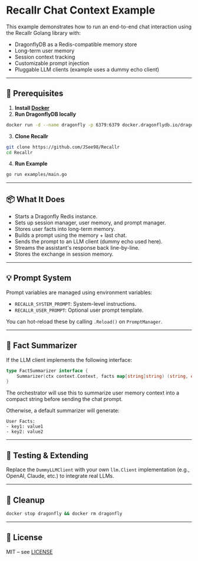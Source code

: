 # Recallr Chat Context Example

This example demonstrates how to run an end-to-end chat interaction using the Recallr Golang library with:

- DragonflyDB as a Redis-compatible memory store
- Long-term user memory
- Session context tracking
- Customizable prompt injection
- Pluggable LLM clients (example uses a dummy echo client)

---

## 🔧 Prerequisites

1. **Install [Docker](https://docs.docker.com/get-docker/)**
2. **Run DragonflyDB locally**

```bash
docker run -d --name dragonfly -p 6379:6379 docker.dragonflydb.io/dragonflydb/dragonfly
```

3. **Clone Recallr**

```bash
git clone https://github.com/JSee98/Recallr
cd Recallr
```

4. **Run Example**

```bash
go run examples/main.go
```

---

## 📦 What It Does

- Starts a Dragonfly Redis instance.
- Sets up session manager, user memory, and prompt manager.
- Stores user facts into long-term memory.
- Builds a prompt using the memory + last chat.
- Sends the prompt to an LLM client (dummy echo used here).
- Streams the assistant's response back line-by-line.
- Stores the exchange in session memory.

---

## 💡 Prompt System

Prompt variables are managed using environment variables:

- `RECALLR_SYSTEM_PROMPT`: System-level instructions.
- `RECALLR_USER_PROMPT`: Optional user prompt template.

You can hot-reload these by calling `.Reload()` on `PromptManager`.

---

## 🧠 Fact Summarizer

If the LLM client implements the following interface:

```go
type FactSummarizer interface {
    Summarizer(ctx context.Context, facts map[string]string) (string, error)
}
```

The orchestrator will use this to summarize user memory context into a compact string before sending the chat prompt.

Otherwise, a default summarizer will generate:

```
User Facts:
- key1: value1
- key2: value2
```

---

## 🧪 Testing & Extending

Replace the `DummyLLMClient` with your own `llm.Client` implementation (e.g., OpenAI, Claude, etc.) to integrate real LLMs.

---

## 🧹 Cleanup

```bash
docker stop dragonfly && docker rm dragonfly
```

---

## 📜 License

MIT – see [LICENSE](./LICENSE)

